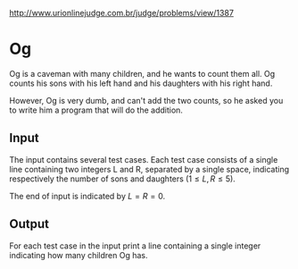 http://www.urionlinejudge.com.br/judge/problems/view/1387

# Og

Og is a caveman with many children, and he wants to count them all. Og counts
his sons with his left hand and his daughters with his right hand.

However, Og is very dumb, and can't add the two counts, so he asked you to
write him a program that will do the addition.

## Input

The input contains several test cases. Each test case consists of a single
line containing two integers L and R, separated by a single space, indicating
respectively the number of sons and daughters ($1 \leq L, R \leq 5$).

The end of input is indicated by $L = R = 0$.

## Output

For each test case in the input print a line containing a single integer
indicating how many children Og has.
